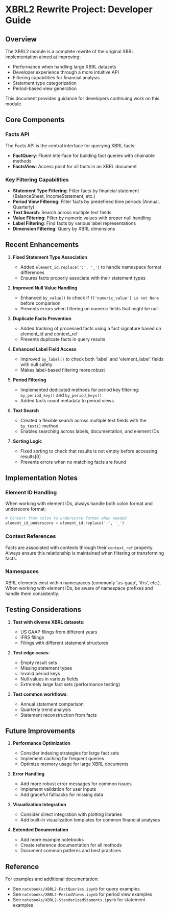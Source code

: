 # XBRL2 Rewrite Project: Developer Guide

## Overview

The XBRL2 module is a complete rewrite of the original XBRL implementation aimed at improving:
- Performance when handling large XBRL datasets
- Developer experience through a more intuitive API
- Filtering capabilities for financial analysis
- Statement type categorization
- Period-based view generation

This document provides guidance for developers continuing work on this module.

## Core Components

### Facts API

The Facts API is the central interface for querying XBRL facts:

- **FactQuery**: Fluent interface for building fact queries with chainable methods
- **FactsView**: Access point for all facts in an XBRL document 

### Key Filtering Capabilities

- **Statement Type Filtering**: Filter facts by financial statement (BalanceSheet, IncomeStatement, etc.)
- **Period View Filtering**: Filter facts by predefined time periods (Annual, Quarterly)
- **Text Search**: Search across multiple text fields
- **Value Filtering**: Filter by numeric values with proper null handling
- **Label Filtering**: Find facts by various label representations
- **Dimension Filtering**: Query by XBRL dimensions

## Recent Enhancements

1. **Fixed Statement Type Association**
   - Added `element_id.replace(':', '_')` to handle namespace format differences
   - Ensures facts properly associate with their statement types

2. **Improved Null Value Handling**
   - Enhanced `by_value()` to check if `f['numeric_value'] is not None` before comparison
   - Prevents errors when filtering on numeric fields that might be null

3. **Duplicate Facts Prevention**
   - Added tracking of processed facts using a fact signature based on element_id and context_ref
   - Prevents duplicate facts in query results

4. **Enhanced Label Field Access**
   - Improved `by_label()` to check both 'label' and 'element_label' fields with null safety
   - Makes label-based filtering more robust

5. **Period Filtering**
   - Implemented dedicated methods for period key filtering: `by_period_key()` and `by_period_keys()`
   - Added facts count metadata to period views

6. **Text Search**
   - Created a flexible search across multiple text fields with the `by_text()` method
   - Enables searching across labels, documentation, and element IDs

7. **Sorting Logic**
   - Fixed sorting to check that results is not empty before accessing results[0]
   - Prevents errors when no matching facts are found

## Implementation Notes

### Element ID Handling

When working with element IDs, always handle both colon format and underscore format:

```python
# Convert from colon to underscore format when needed
element_id_underscore = element_id.replace(':', '_')
```

### Context References

Facts are associated with contexts through their `context_ref` property. Always ensure this relationship is maintained when filtering or transforming facts.

### Namespaces

XBRL elements exist within namespaces (commonly 'us-gaap', 'ifrs', etc.). When working with element IDs, be aware of namespace prefixes and handle them consistently.

## Testing Considerations

1. **Test with diverse XBRL datasets**:
   - US GAAP filings from different years
   - IFRS filings
   - Filings with different statement structures

2. **Test edge cases**:
   - Empty result sets
   - Missing statement types
   - Invalid period keys
   - Null values in various fields
   - Extremely large fact sets (performance testing)

3. **Test common workflows**:
   - Annual statement comparison
   - Quarterly trend analysis
   - Statement reconstruction from facts

## Future Improvements

1. **Performance Optimization**
   - Consider indexing strategies for large fact sets
   - Implement caching for frequent queries
   - Optimize memory usage for large XBRL documents

2. **Error Handling**
   - Add more robust error messages for common issues
   - Implement validation for user inputs
   - Add graceful fallbacks for missing data

3. **Visualization Integration**
   - Consider direct integration with plotting libraries
   - Add built-in visualization templates for common financial analyses

4. **Extended Documentation**
   - Add more example notebooks
   - Create reference documentation for all methods
   - Document common patterns and best practices

## Reference

For examples and additional documentation:
- See `notebooks/XBRL2-FactQueries.ipynb` for query examples
- See `notebooks/XBRL2-PeriodViews.ipynb` for period view examples
- See `notebooks/XBRL2-StandarizedStaments.ipynb` for statement examples